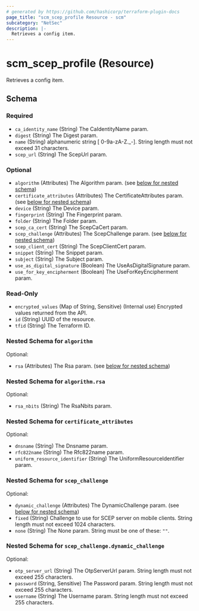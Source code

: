 ```yaml
---
# generated by https://github.com/hashicorp/terraform-plugin-docs
page_title: "scm_scep_profile Resource - scm"
subcategory: "NetSec"
description: |-
  Retrieves a config item.
---
```


# scm_scep_profile (Resource)

Retrieves a config item.



<!-- schema generated by tfplugindocs -->
## Schema

### Required

- `ca_identity_name` (String) The CaIdentityName param.
- `digest` (String) The Digest param.
- `name` (String) alphanumeric string [ 0-9a-zA-Z._-]. String length must not exceed 31 characters.
- `scep_url` (String) The ScepUrl param.

### Optional

- `algorithm` (Attributes) The Algorithm param. (see [below for nested schema](#nestedatt--algorithm))
- `certificate_attributes` (Attributes) The CertificateAttributes param. (see [below for nested schema](#nestedatt--certificate_attributes))
- `device` (String) The Device param.
- `fingerprint` (String) The Fingerprint param.
- `folder` (String) The Folder param.
- `scep_ca_cert` (String) The ScepCaCert param.
- `scep_challenge` (Attributes) The ScepChallenge param. (see [below for nested schema](#nestedatt--scep_challenge))
- `scep_client_cert` (String) The ScepClientCert param.
- `snippet` (String) The Snippet param.
- `subject` (String) The Subject param.
- `use_as_digital_signature` (Boolean) The UseAsDigitalSignature param.
- `use_for_key_encipherment` (Boolean) The UseForKeyEncipherment param.

### Read-Only

- `encrypted_values` (Map of String, Sensitive) (Internal use) Encrypted values returned from the API.
- `id` (String) UUID of the resource.
- `tfid` (String) The Terraform ID.

<a id="nestedatt--algorithm"></a>
### Nested Schema for `algorithm`

Optional:

- `rsa` (Attributes) The Rsa param. (see [below for nested schema](#nestedatt--algorithm--rsa))

<a id="nestedatt--algorithm--rsa"></a>
### Nested Schema for `algorithm.rsa`

Optional:

- `rsa_nbits` (String) The RsaNbits param.



<a id="nestedatt--certificate_attributes"></a>
### Nested Schema for `certificate_attributes`

Optional:

- `dnsname` (String) The Dnsname param.
- `rfc822name` (String) The Rfc822name param.
- `uniform_resource_identifier` (String) The UniformResourceIdentifier param.


<a id="nestedatt--scep_challenge"></a>
### Nested Schema for `scep_challenge`

Optional:

- `dynamic_challenge` (Attributes) The DynamicChallenge param. (see [below for nested schema](#nestedatt--scep_challenge--dynamic_challenge))
- `fixed` (String) Challenge to use for SCEP server on mobile clients. String length must not exceed 1024 characters.
- `none` (String) The None param. String must be one of these: `""`.

<a id="nestedatt--scep_challenge--dynamic_challenge"></a>
### Nested Schema for `scep_challenge.dynamic_challenge`

Optional:

- `otp_server_url` (String) The OtpServerUrl param. String length must not exceed 255 characters.
- `password` (String, Sensitive) The Password param. String length must not exceed 255 characters.
- `username` (String) The Username param. String length must not exceed 255 characters.

